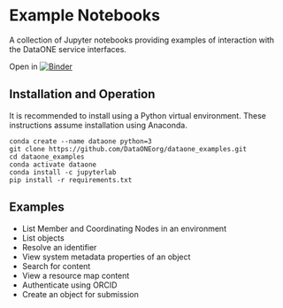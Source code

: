 # Example Notebooks

A collection of Jupyter notebooks providing examples of interaction with the DataONE service interfaces.

Open in [![Binder](https://mybinder.org/badge_logo.svg)](https://mybinder.org/v2/gh/DataONEorg/dataone_examples/master)

## Installation and Operation

It is recommended to install using a Python virtual environment. These instructions assume installation using Anaconda.

```
conda create --name dataone python=3
git clone https://github.com/DataONEorg/dataone_examples.git
cd dataone_examples
conda activate dataone
conda install -c jupyterlab
pip install -r requirements.txt
```

## Examples

* List Member and Coordinating Nodes in an environment
* List objects
* Resolve an identifier
* View system metadata properties of an object
* Search for content
* View a resource map content
* Authenticate using ORCID
* Create an object for submission
